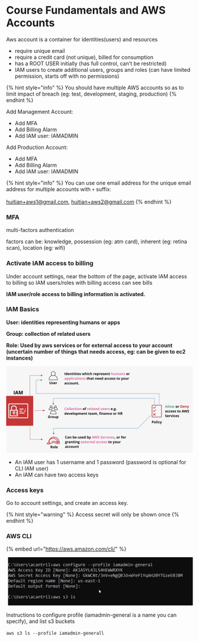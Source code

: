 # Course Fundamentals and AWS Accounts

Aws account is a container for identities(users) and resources

* require unique email
* require a credit card (not unique), billed for consumption
* has a ROOT USER initially (has full control, can't be restricted)
* IAM users to create additional users, groups and roles (can have limited permission, starts off with no permissions)

{% hint style="info" %}
You should have multiple AWS accounts so as to limit impact of breach (eg: test, development, staging, production)
{% endhint %}

Add Management Account:

* Add MFA
* Add Billing Alarm
* Add IAM user: IAMADMIN

Add Production Account:

* Add MFA
* Add Billing Alarm
* Add IAM user: IAMADMIN

{% hint style="info" %}
You can use one email address for the unique email address for multiple accounts with `+` suffix:\
\
huitian+aws1@gmail.com, huitian+aws2@gmail.com
{% endhint %}

### MFA

multi-factors authentication

factors can be: knowledge, possession (eg: atm card), inherent (eg: retina scan), location (eg: wifi)

### **Activate IAM access to billing**

Under account settings, near the bottom of the page, activate IAM access to billing so IAM users/roles with billing access can see bills

**IAM user/role access to billing information is activated.**

### **IAM Basics**

**User: identities representing humans or apps**

**Group: collection of related users**

**Role: Used by aws services or for external access to your account (uncertain number of things that needs access, eg: can be given to ec2 instances)**

![](<../../../.gitbook/assets/Screenshot 2021-06-12 at 3.04.54 PM.png>)

* An IAM user has 1 username and 1 password (password is optional for CLI IAM user)
* An IAM can have two access keys

### Access keys

Go to account settings, and create an access key.

{% hint style="warning" %}
Access secret will only be shown once
{% endhint %}

### AWS CLI

{% embed url="https://aws.amazon.com/cli/" %}

![](<../../../.gitbook/assets/Screenshot 2021-06-12 at 4.12.07 PM.png>)

Instructions to configure profile (iamadmin-general is a name you can specify), and list s3 buckets

`aws s3 ls --profile iamadmin-general`\




